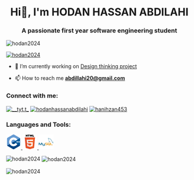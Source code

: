 <h1 align="center">Hi👋, I'm HODAN HASSAN ABDILAHI</h1>
<h3 align="center">A passionate first year software engineering student</h3>

<p align="left"> <img src="https://komarev.com/ghpvc/?username=hodan2024&label=Profile%20views&color=0e75b6&style=flat" alt="hodan2024" /> </p>

<p align="left"> <a href="https://github.com/ryo-ma/github-profile-trophy"><img src="https://github-profile-trophy.vercel.app/?username=hodan2024" alt="hodan2024" /></a> </p>

- 🔭 I’m currently working on [Design thinking project](https://github.com/hodan2024/TIS/blob/main/Design%20thinking%20group%204%20(1).pdf)

- 📫 How to reach me **abdillahi20@gmail.com**

<h3 align="left">Connect with me:</h3>
<p align="left">
<a href="https://instagram.com/__tyt.t_" target="blank"><img align="center" src="https://raw.githubusercontent.com/rahuldkjain/github-profile-readme-generator/master/src/images/icons/Social/instagram.svg" alt="__tyt.t_" height="30" width="40" /></a>
<a href="https://www.youtube.com/c/hodanhassanabdilahi" target="blank"><img align="center" src="https://raw.githubusercontent.com/rahuldkjain/github-profile-readme-generator/master/src/images/icons/Social/youtube.svg" alt="hodanhassanabdilahi" height="30" width="40" /></a>
<a href="https://www.hackerrank.com/hanihzan453" target="blank"><img align="center" src="https://raw.githubusercontent.com/rahuldkjain/github-profile-readme-generator/master/src/images/icons/Social/hackerrank.svg" alt="hanihzan453" height="30" width="40" /></a>
</p>

<h3 align="left">Languages and Tools:</h3>
<p align="left"> <a href="https://www.w3schools.com/cpp/" target="_blank" rel="noreferrer"> <img src="https://raw.githubusercontent.com/devicons/devicon/master/icons/cplusplus/cplusplus-original.svg" alt="cplusplus" width="40" height="40"/> </a> <a href="https://www.w3.org/html/" target="_blank" rel="noreferrer"> <img src="https://raw.githubusercontent.com/devicons/devicon/master/icons/html5/html5-original-wordmark.svg" alt="html5" width="40" height="40"/> </a> <a href="https://www.mysql.com/" target="_blank" rel="noreferrer"> <img src="https://raw.githubusercontent.com/devicons/devicon/master/icons/mysql/mysql-original-wordmark.svg" alt="mysql" width="40" height="40"/> </a> </p>

<p><img align="left" src="https://github-readme-stats.vercel.app/api/top-langs?username=hodan2024&show_icons=true&locale=en&layout=compact" alt="hodan2024" /></p>

<p>&nbsp;<img align="center" src="https://github-readme-stats.vercel.app/api?username=hodan2024&show_icons=true&locale=en" alt="hodan2024" /></p>

<p><img align="center" src="https://github-readme-streak-stats.herokuapp.com/?user=hodan2024&" alt="hodan2024" /></p>
